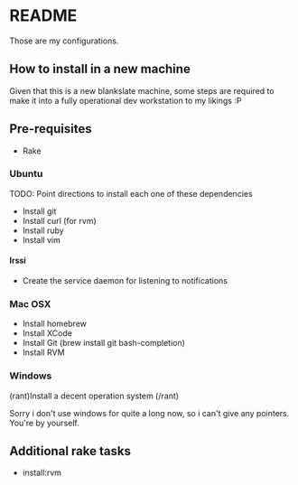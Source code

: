 # README
Those are my configurations. 

## How to install in a new machine
Given that this is a new blankslate machine, some steps are required to make it into a fully operational dev workstation to my likings :P 

## Pre-requisites
  * Rake

### Ubuntu
TODO: Point directions to install each one of these dependencies 

 * Install git
 * Install curl (for rvm)
 * Install ruby 
 * Install vim 

#### Irssi
 * Create the service daemon for listening to notifications
### Mac OSX
 * Install homebrew
 * Install XCode 
 * Install Git (brew install git bash-completion) 
 * Install RVM

### Windows
(rant)Install a decent operation system (/rant) 

Sorry i don't use windows for quite a long now, so i can't give any pointers. You're by yourself.

## Additional rake tasks 

  * install:rvm 



